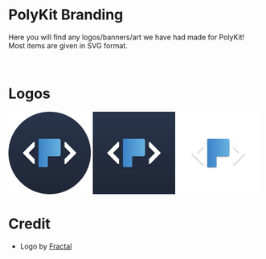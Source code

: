 # PolyKit Branding
Here you will find any logos/banners/art we have had made for PolyKit! Most items are given in SVG format.

<br />

# Logos
![Circular](/logos/circular.svg)
![Square](/logos/square.svg)
![Transparent](/logos/transparent.svg)


# Credit
- Logo by [Fractal](https://github.com/FractalHQ)


<style>
    img {
        max-width: 164px;
    }
</style>
